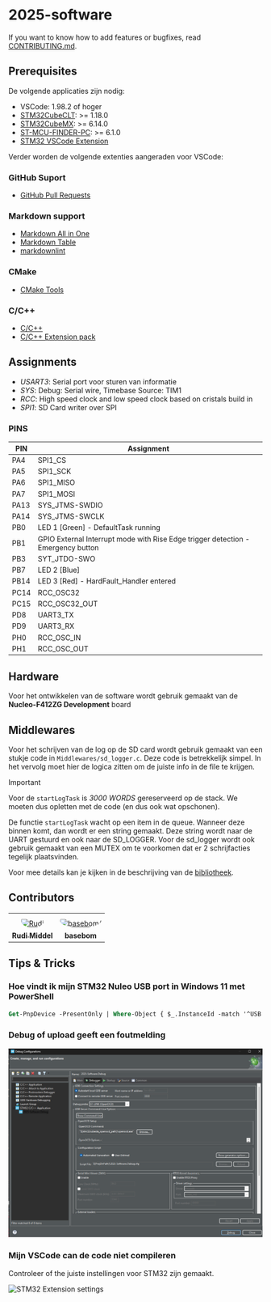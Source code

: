 # 2025-software

If you want to know how to add features or bugfixes, read [CONTRIBUTING.md](CONTRIBUTING.md "Reference to the CONTRIBUTING.md").

## Prerequisites

De volgende applicaties zijn nodig:

- VSCode: 1.98.2 of hoger
- [STM32CubeCLT](https://www.st.com/en/development-tools/stm32cubeclt.html#st-get-software): >= 1.18.0
- [STM32CubeMX](https://www.st.com/en/development-tools/stm32cubemx.html): >= 6.14.0
- [ST-MCU-FINDER-PC](https://www.st.com/en/development-tools/st-mcu-finder-pc.html): >= 6.1.0
- [STM32 VSCode Extension](https://marketplace.visualstudio.com/items?itemName=STMicroelectronics.stm32-vscode-extension)

Verder worden de volgende extenties aangeraden voor VSCode:

### GitHub Suport

- [GitHub Pull Requests](https://marketplace.visualstudio.com/items?itemName=GitHub.vscode-pull-request-github)

### Markdown support

- [Markdown All in One](https://marketplace.visualstudio.com/items?itemName=yzhang.markdown-all-in-one)
- [Markdown Table](https://marketplace.visualstudio.com/items?itemName=TakumiI.markdowntable)
- [markdownlint](https://marketplace.visualstudio.com/items?itemName=DavidAnson.vscode-markdownlint)

### CMake

- [CMake Tools](https://marketplace.visualstudio.com/items?itemName=ms-vscode.cmake-tools)

### C/C++

- [C/C++](https://marketplace.visualstudio.com/items?itemName=ms-vscode.cpptools)
- [C/C++ Extension pack](https://marketplace.visualstudio.com/items?itemName=ms-vscode.cpptools-extension-pack)

## Assignments

- *USART3*: Serial port voor sturen van informatie
- *SYS*: Debug: Serial wire, Timebase Source: TIM1
- *RCC*: High speed clock and low speed clock based on cristals build in  
- *SPI1*: SD Card writer over SPI

### PINS

| PIN  | Assignment  |
| ---- | ----------- |
| PA4  | SPI1_CS     |
| PA5  | SPI1_SCK    |
| PA6  | SPI1_MISO   |
| PA7  | SPI1_MOSI   |
| PA13 | SYS_JTMS-SWDIO |
| PA14 | SYS_JTMS-SWCLK |
| PB0  | LED 1 [Green] - DefaultTask running |
| PB1  | GPIO External Interrupt mode with Rise Edge trigger detection - Emergency button |
| PB3  | SYT_JTDO-SWO |
| PB7  | LED 2 [Blue] |
| PB14 | LED 3 [Red] - HardFault_Handler entered |
| PC14 | RCC_OSC32 |
| PC15 | RCC_OSC32_OUT |
| PD8  | UART3_TX |
| PD9  | UART3_RX |
| PH0  | RCC_OSC_IN |
| PH1  | RCC_OSC_OUT |

## Hardware

Voor het ontwikkelen van de software wordt gebruik gemaakt van de **Nucleo-F412ZG Development** board

## Middlewares

Voor het schrijven van de log op de SD card wordt gebruik gemaakt van een stukje code in `Middlewares/sd_logger.c`.
Deze code is betrekkelijk simpel. In het vervolg moet hier de logica zitten om de juiste info in de file te krijgen.

> [!IMPORTANT]
> Voor de `startLogTask` is *3000 WORDS* gereserveerd op de stack. We moeten dus opletten met de code (en dus ook wat opschonen).

De functie `startLogTask` wacht op een item in de queue. Wanneer deze binnen komt, dan wordt er een string gemaakt. Deze string wordt naar de UART gestuurd en ook naar de SD_LOGGER.
Voor de sd_logger wordt ook gebruik gemaakt van een MUTEX om te voorkomen dat er 2 schrijfacties tegelijk plaatsvinden.

Voor mee details kan je kijken in de beschrijving van de [bibliotheek](./docs/gwtonn_library.md).

## Contributors

<table>
<tr>
    <td align="center" style="word-wrap: break-word; width: 150.0; height: 150.0">
        <a href=https://github.com/mrBussy>
            <img src=https://avatars.githubusercontent.com/u/1843912?v=4 width="100;"  style="border-radius:50%;align-items:center;justify-content:center;overflow:hidden;padding-top:10px" alt=Rudi Middel/>
            <br />
            <sub style="font-size:14px"><b>Rudi Middel</b></sub>
        </a>
    </td>
    <td align="center" style="word-wrap: break-word; width: 150.0; height: 150.0">
        <a href=https://github.com/basebom>
            <img src=https://avatars.githubusercontent.com/u/119297631?v=4 width="100;"  style="border-radius:50%;align-items:center;justify-content:center;overflow:hidden;padding-top:10px" alt=basebom/>
            <br />
            <sub style="font-size:14px"><b>basebom</b></sub>
        </a>
    </td>
</tr>
</table>


## Tips & Tricks

### Hoe vindt ik mijn STM32 Nuleo USB port in Windows 11 met PowerShell

```ps
Get-PnpDevice -PresentOnly | Where-Object { $_.InstanceId -match '^USB' }
```

### Debug of upload geeft een foutmelding

![Debug settings](docs/images/set_debugger.png)

### Mijn VSCode can de code niet compileren

Controleer of the juiste instellingen voor STM32 zijn gemaakt.

![STM32 Extension settings](docs/images/stm32_extention_settings.png)
